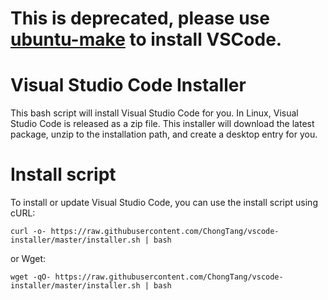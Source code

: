 # This is deprecated, please use [ubuntu-make](https://github.com/ubuntu/ubuntu-make) to install VSCode.

# Visual Studio Code Installer
This bash script will install Visual Studio Code for you. In Linux, Visual Studio Code is released as a zip file. This installer will download the latest package, unzip to the installation path, and create a desktop entry for you.

# Install script
To install or update Visual Studio Code, you can use the install script using cURL:
```
curl -o- https://raw.githubusercontent.com/ChongTang/vscode-installer/master/installer.sh | bash
```
or Wget:
```
wget -qO- https://raw.githubusercontent.com/ChongTang/vscode-installer/master/installer.sh | bash
```
